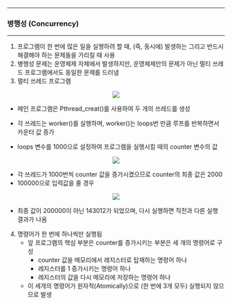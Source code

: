 -----
### 병행성 (Concurrency)
-----
1. 프로그램이 한 번에 많은 일을 실행하려 할 때, (즉, 동시에) 발생하는 그리고 반드시 해결해야 하는 문제들을 가리킬 때 사용
2. 병행성 문제는 운영체제 자체에서 발생하지만, 운영체제만의 문제가 아닌 멀티 쓰레드 프로그램에서도 동일한 문제를 드러냄
3. 멀티 쓰레드 프로그램
<div align="center">
<img src="https://github.com/user-attachments/assets/45e32bf4-d529-4a78-a5f1-7f553a36037d">
</div>

   - 메인 프로그램은 Pthread_creat()를 사용하여 두 개의 쓰레드를 생성
   - 각 쓰레드는 worker()를 실행하며, worker()는 loops번 만큼 루프를 반복하면서 카운터 값 증가

   - loops 변수를 1000으로 설정하여 프로그램을 실행시킬 때의 counter 변수의 값
<div align="center">
<img src="https://github.com/user-attachments/assets/07e90139-465b-4d85-b9d5-4aedbfb97364">
</div>

   - 각 쓰레드가 1000번씩 counter 값을 증가시켰으므로 counter의 최종 값은 2000
   - 100000으로 입력값을 줄 경우
<div align="center">
<img src="https://github.com/user-attachments/assets/3e69466c-65f6-4442-99e8-c16bfab54640">
</div>

   - 최종 값이 200000이 아닌 143012가 되었으며, 다시 실행하면 직전과 다른 실행 결과가 나옴

4. 명령어가 한 번에 하나씩만 실행됨
   - 앞 프로그램의 핵심 부분은 counter를 증가시키는 부분은 세 개의 명령어로 구성
     + counter 값을 메모리에서 레지스터로 탑재하는 명령어 하나
     + 레지스터를 1 증가시키는 명령어 하나
     + 레지스터의 값을 다시 메모리에 저장하는 명령어 하나
   - 이 세개의 명령어가 원자적(Atomically)으로 (한 번에 3개 모두) 실행되지 않으므로 발생
